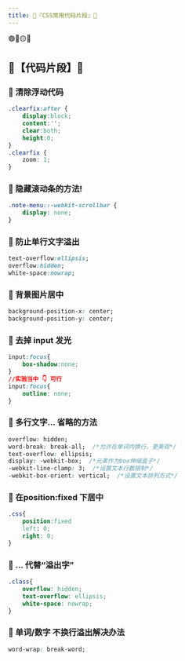 ```yaml
---
title: 🍇『CSS常用代码片段』🍇
---
```


🟢🔵🟡🔴

## 👾【代码片段】👾
### 🔵 清除浮动代码 
```css
.clearfix:after {
    display:block;
    content:'';
    clear:both;
    height:0;
}
.clearfix {
    zoom: 1;
}
```

### 🔵 隐藏滚动条的方法!  
```css
.note-menu::-webkit-scrollbar {     
    display: none;
}
```
### 🔵 防止单行文字溢出
```css
text-overflow:ellipsis;
overflow:hidden;  
white-space:nowrap;
```

### 🔵 背景图片居中
```css
background-position-x: center;
background-position-y: center;
```

### 🔵 去掉 input 发光
```css
input:focus{
    box-shadow:none;
}
//实验当中 👇 可行
input:focus{
    outline: none;
}
```

### 🔵 多行文字… 省略的方法
```css
overflow: hidden;
word-break: break-all;  /*允许在单词内换行，更美观*/
text-overflow: ellipsis;
display: -webkit-box;  /*元素作为box伸缩盒子*/
-webkit-line-clamp: 3;  /*设置文本行数限制*/
-webkit-box-orient: vertical;  /*设置文本排列方式*/
```

### 🔵 在position:fixed 下居中
```css
.css{
    position:fixed
    left: 0;
    right: 0;
}
```
### 🔵 ... 代替“溢出字”
```css
.class{
    overflow: hidden;
    text-overflow: ellipsis;
    white-space: nowrap;
}
```

### 🔵 单词/数字 不换行溢出解决办法
```css
word-wrap: break-word;
```
